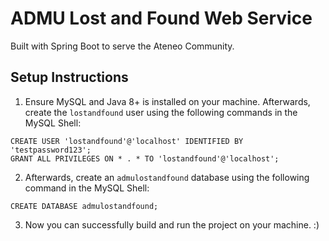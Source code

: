 # ADMU Lost and Found Web Service

Built with Spring Boot to serve the Ateneo Community.

## Setup Instructions

1. Ensure MySQL and Java 8+ is installed on your machine. Afterwards, create the `lostandfound` user using the following commands in the MySQL Shell:

```shell
CREATE USER 'lostandfound'@'localhost' IDENTIFIED BY 'testpassword123';
GRANT ALL PRIVILEGES ON * . * TO 'lostandfound'@'localhost';
```
2. Afterwards, create an `admulostandfound` database using the following command in the MySQL Shell:
```shell
CREATE DATABASE admulostandfound;
```
3. Now you can successfully build and run the project on your machine. :)